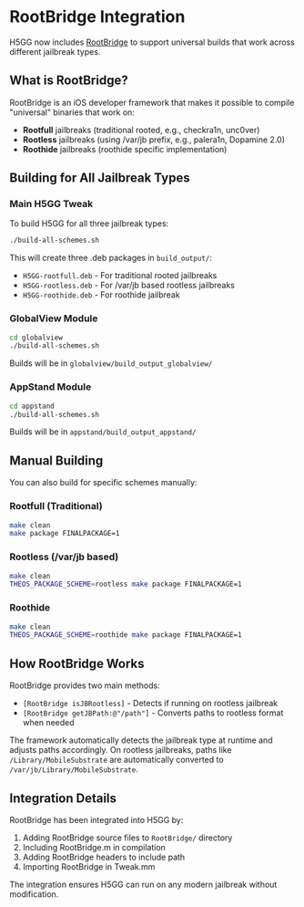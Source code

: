 # RootBridge Integration

H5GG now includes [RootBridge](https://github.com/jjolano/RootBridge) to support universal builds that work across different jailbreak types.

## What is RootBridge?

RootBridge is an iOS developer framework that makes it possible to compile "universal" binaries that work on:
- **Rootfull** jailbreaks (traditional rooted, e.g., checkra1n, unc0ver)
- **Rootless** jailbreaks (using /var/jb prefix, e.g., palera1n, Dopamine 2.0)
- **Roothide** jailbreaks (roothide specific implementation)

## Building for All Jailbreak Types

### Main H5GG Tweak

To build H5GG for all three jailbreak types:

```bash
./build-all-schemes.sh
```

This will create three .deb packages in `build_output/`:
- `H5GG-rootfull.deb` - For traditional rooted jailbreaks
- `H5GG-rootless.deb` - For /var/jb based rootless jailbreaks
- `H5GG-roothide.deb` - For roothide jailbreak

### GlobalView Module

```bash
cd globalview
./build-all-schemes.sh
```

Builds will be in `globalview/build_output_globalview/`

### AppStand Module

```bash
cd appstand
./build-all-schemes.sh
```

Builds will be in `appstand/build_output_appstand/`

## Manual Building

You can also build for specific schemes manually:

### Rootfull (Traditional)
```bash
make clean
make package FINALPACKAGE=1
```

### Rootless (/var/jb based)
```bash
make clean
THEOS_PACKAGE_SCHEME=rootless make package FINALPACKAGE=1
```

### Roothide
```bash
make clean
THEOS_PACKAGE_SCHEME=roothide make package FINALPACKAGE=1
```

## How RootBridge Works

RootBridge provides two main methods:

- `[RootBridge isJBRootless]` - Detects if running on rootless jailbreak
- `[RootBridge getJBPath:@"/path"]` - Converts paths to rootless format when needed

The framework automatically detects the jailbreak type at runtime and adjusts paths accordingly. On rootless jailbreaks, paths like `/Library/MobileSubstrate` are automatically converted to `/var/jb/Library/MobileSubstrate`.

## Integration Details

RootBridge has been integrated into H5GG by:
1. Adding RootBridge source files to `RootBridge/` directory
2. Including RootBridge.m in compilation
3. Adding RootBridge headers to include path
4. Importing RootBridge in Tweak.mm

The integration ensures H5GG can run on any modern jailbreak without modification.
